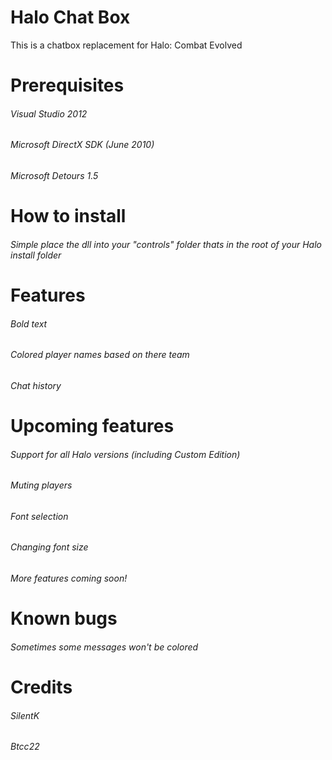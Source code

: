 # Halo Chat Box
This is a chatbox replacement for Halo: Combat Evolved

# Prerequisites

###### Visual Studio 2012

###### Microsoft DirectX SDK (June 2010)

###### Microsoft Detours 1.5

# How to install

###### Simple place the dll into your "controls" folder thats in the root of your Halo install folder

# Features

######  Bold text

######  Colored player names based on there team

######  Chat history




# Upcoming features

######  Support for all Halo versions (including Custom Edition)

######  Muting players

######  Font selection

######  Changing font size

###### More features coming soon!


# Known bugs

###### Sometimes some messages won't be colored


# Credits

###### SilentK

###### Btcc22
